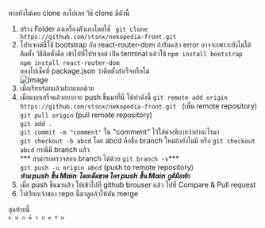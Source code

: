 หากยังไม่เคย clone ลงไปเลย วิธ๊ clone มีดังนี้
1. สร้าง Folder ลงเครื่องตัวเองโดยใชั
  ``` git clone https://github.com/stsnx/nekopedia-front.git```
2. โปรเจกต์นี้ใช้ bootstrap กับ react-router-dom ถ้ารันแล้ว error อาจจะเพราะยังไม่ได้ติดตั้ง วิธีติดตั้งคือ 
  เข้าไปที่โปรเจกต์ เปิด terminal แล้วใช้
  ```npm install bootstrap```<br />
  ```npm install react-router-dom ```<br />
 ลองไปเช็คที่ package.json ว่าติดตั้งสำเร็จหรือไม่ <br />
  ![image](https://user-images.githubusercontent.com/69145525/141767920-c90882eb-7b99-47aa-a48d-0ab16fa03413.png)
3. เมื่อเรียบร้อยแล้วฝากแบกด้วย
4. เมื่อแบกเสร็จแล้วอยากจะ push ขึ้นมาที่นี่ ให้ทำดังนี้ 
  ```git remote add origin https://github.com/stsnx/nekopedia-front.git ``` (เพื่ม remote repository)<br />
  ```git pull origin``` (pull remote repository)<br />
  ```git add .``` <br />
  ```git commit -m "comment"``` ใน "comment" ไว้ใส่คำอธิบายว่าทำอะไรมา<br />
  ```git checkout -b abcd``` โดย abcd คือชื่อ branch ใหม่ถ้ายังไม่มี หรือ  ```git checkout abcd``` กรณีมี branch แล้ว<br />
  *** สามารถตรวจสอบ branch ได้ด้วย ```git branch -v```***<br />
  ```git push -u origin abcd``` (push to remote repository)<br />
  ***ห้าม push ขี้น Main โดยเด็ดขาด ใคร push ขี้น Main กูตีมือหัก***<br />
 5. เมื่อ push ขี้นมาแล้ว ให้เข้าไปที่ github brouser แล้ว ไปที่ Compare & Pull request <br />
 6. ไปเรียกเจ้าของ repo นี้มาดูแล้วให้มัน merge <br />
 
 สุดท้ายนี้ <br />
 ```แ บ ก ด้ ว ย ค รั บ```
